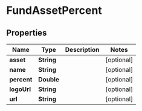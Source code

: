 # FundAssetPercent

## Properties
Name | Type | Description | Notes
------------ | ------------- | ------------- | -------------
**asset** | **String** |  |  [optional]
**name** | **String** |  |  [optional]
**percent** | **Double** |  |  [optional]
**logoUrl** | **String** |  |  [optional]
**url** | **String** |  |  [optional]
